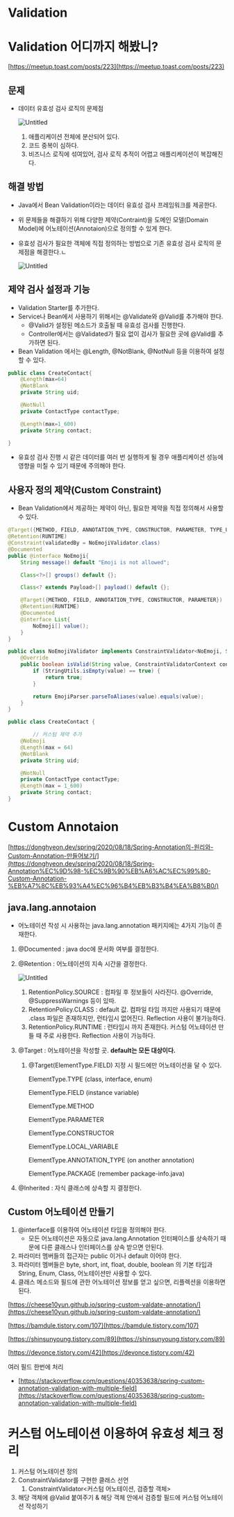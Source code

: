 # Validation

# Validation 어디까지 해봤니?

[https://meetup.toast.com/posts/223](https://meetup.toast.com/posts/223)

## 문제

- 데이터 유효성 검사 로직의 문제점

  ![Untitled](210918/Untitled.png)

  1. 애플리케이션 전체에 분산되어 있다.
  2. 코드 중복이 심하다.
  3. 비즈니스 로직에 섞여있어, 검사 로직 추적이 어렵고 애플리케이션이 복잡해진다.

## 해결 방법

- Java에서 Bean Validation이라는 데이터 유효성 검사 프레임워크를 제공한다.
- 위 문제들을 해결하기 위해 다양한 제약(Contraint)을 도메인 모델(Domain Model)에 어노테이션(Annotaion)으로 정의할 수 있게 한다.
- 유효성 검사가 필요한 객체에 직접 정의하는 방법으로 기존 유효성 검사 로직의 문제점을 해결한다.ㄴ

  ![Untitled](210918/Untitled%201.png)

## 제약 검사 설정과 기능

- Validation Starter를 추가한다.
- Service나 Bean에서 사용하기 위해서는 @Validate와 @Valid를 추가해야 한다.
  - @Valid가 설정된 메소드가 호출될 때 유효성 검사를 진행한다.
  - Controller에서는 @Validated가 필요 없이 검사가 필요한 곳에 @Valid를 추가하면 된다.
- Bean Validation 에서는 @Length, @NotBlank, @NotNull 등을 이용하여 설정할 수 있다.

```java
public class CreateContact{
	@Length(max=64)
	@NotBlank
	private String uid;

	@NotNull
	private ContactType contactType;

	@Length(max=1_600)
	private String contact;

}
```

- 유효성 검사 진행 시 같은 데이터를 여러 번 실행하게 될 경우 애플리케이션 성능에 영향을 미칠 수 있기 때문에 주의해야 한다.

## 사용자 정의 제약(Custom Constraint)

- Bean Validation에서 제공하는 제약이 아닌, 필요한 제약을 직접 정의해서 사용할 수 있다.

```java
@Target({METHOD, FIELD, ANNOTATION_TYPE, CONSTRUCTOR, PARAMETER, TYPE_USE})
@Retention(RUNTIME)
@Constraint(validatedBy = NoEmojiValidator.class)
@Documented
public @interface NoEmoji{
    String message() default "Emoji is not allowed";

    Class<?>[] groups() default {};

    Class<? extends Payload>[] payload() default {};

    @Target({METHOD, FIELD, ANNOTATION_TYPE, CONSTRUCTOR, PARAMETER})
    @Retention(RUNTIME)
    @Documented
    @interface List{
        NoEmoji[] value();
    }
}
```

```java
public class NoEmojiValidator implements ConstraintValidator<NoEmoji, String> {
    @Override
    public boolean isValid(String value, ConstraintValidatorContext context) {
        if (StringUtils.isEmpty(value) == true) {
            return true;
        }

        return EmojiParser.parseToAliases(value).equals(value);
    }
}
```

```java
public class CreateContact {

		// 커스텀 제약 추가
    @NoEmoji
    @Length(max = 64)
    @NotBlank
    private String uid;

    @NotNull
    private ContactType contactType;
    @Length(max = 1_600)
    private String contact;
}
```

# Custom Annotaion

[https://donghyeon.dev/spring/2020/08/18/Spring-Annotation의-원리와-Custom-Annotation-만들어보기/](https://donghyeon.dev/spring/2020/08/18/Spring-Annotation%EC%9D%98-%EC%9B%90%EB%A6%AC%EC%99%80-Custom-Annotation-%EB%A7%8C%EB%93%A4%EC%96%B4%EB%B3%B4%EA%B8%B0/)

## java.lang.annotaion

- 어노테이션 작성 시 사용하는 java.lang.annotation 패키지에는 4가지 기능이 존재한다.

1. @Documented : java doc에 문서화 여부를 결정한다.
2. @Retention : 어노테이션의 지속 시간을 결정한다.

   ![Untitled](210918/Untitled%202.png)

   1. RetentionPolicy.SOURCE : 컴파일 후 정보들이 사라진다. @Override, @SuppressWarnings 등이 있따.
   2. RetentionPolicy.CLASS : default 값. 컴파일 타임 까지만 사용되기 때문에 .class 파일은 존재하지만, 런타임시 없어진다. Reflection 사용이 불가능하다.
   3. RetentionPolicy.RUNTIME : 런타임시 까지 존재한다. 커스텀 어노테이션 만들 때 주로 사용한다. Reflection 사용이 가능하다.

3. @Target : 어노테이션을 작성할 곳. **default는 모든 대상이다.**

   1. @Target(ElementType.FIELD) 지정 시 필드에만 어노테이션을 달 수 있다.

      ElementType.TYPE (class, interface, enum)

      ElementType.FIELD (instance variable)

      ElementType.METHOD

      ElementType.PARAMETER

      ElementType.CONSTRUCTOR

      ElementType.LOCAL_VARIABLE

      ElementType.ANNOTATION_TYPE (on another annotation)

      ElementType.PACKAGE (remember package-info.java)

4. @Inherited : 자식 클래스에 상속할 지 결정한다.

## Custom 어노테이션 만들기

1. @interface를 이용하여 어노테이션 타입을 정의해야 한다.
   - 모든 어노테이션은 자동으로 java.lang.Annotation 인터페이스를 상속하기 때문에 다른 클래스나 인터페이스를 상속 받으면 안된다.
2. 파라미터 멤버들의 접근자는 public 이거나 default 이어야 한다.
3. 파라미터 멤버들은 byte, short, int, float, double, boolean 의 기본 타입과 String, Enum, Class, 어노테이션만 사용할 수 있다.
4. 클래스 메소드와 필드에 관한 어노테이션 정보를 얻고 싶으면, 리플렉션을 이용하면 된다.

[https://cheese10yun.github.io/spring-custom-valdate-annotation/](https://cheese10yun.github.io/spring-custom-valdate-annotation/)

[https://bamdule.tistory.com/107](https://bamdule.tistory.com/107)

[https://shinsunyoung.tistory.com/89](https://shinsunyoung.tistory.com/89)

[https://devonce.tistory.com/42](https://devonce.tistory.com/42)

여러 필드 한번에 처리

- [https://stackoverflow.com/questions/40353638/spring-custom-annotation-validation-with-multiple-field](https://stackoverflow.com/questions/40353638/spring-custom-annotation-validation-with-multiple-field)

# 커스텀 어노테이션 이용하여 유효성 체크 정리

1. 커스텀 어노테이션 정의
2. ConstraintValidator를 구현한 클래스 선언
   1. ConstraintValidator<커스텀 어노테이션, 검증할 객체>
3. 해당 객체에 @Valid 붙여주기 & 해당 객체 안에서 검증할 필드에 커스텀 어노테이션 작성하기
